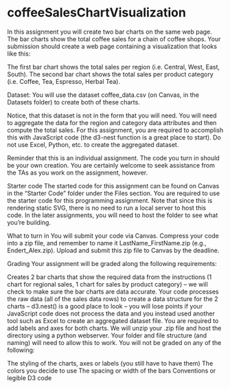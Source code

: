 # coffeeSalesChartVisualization
In this assignment you will create two bar charts on the same web page. The bar charts show the total coffee sales for a chain of coffee shops. Your submission should create a web page containing a visualization that looks like this:

The first bar chart shows the total sales per region (i.e. Central, West, East, South). The second bar chart shows the total sales per product category (i.e. Coffee, Tea, Espresso, Herbal Tea).

Dataset: You will use the dataset coffee_data.csv (on Canvas, in the Datasets folder) to create both of these charts.

Notice, that this dataset is not in the form that you will need. You will need to aggregate the data for the region and category data attributes and then compute the total sales. For this assignment, you are required to accomplish this with JavaScript code (the d3-nest function is a great place to start). Do not use Excel, Python, etc. to create the aggregated dataset.

Reminder that this is an individual assignment. The code you turn in should be your own creation. You are certainly welcome to seek assistance from the TAs as you work on the assignment, however.

Starter code
The started code for this assignment can be found on Canvas in the “Starter Code” folder under the Files section. You are required to use the starter code for this programming assignment. Note that since this is rendering static SVG, there is no need to run a local server to host this code. In the later assignments, you will need to host the folder to see what you’re building.

What to turn in
You will submit your code via Canvas. Compress your code into a zip file, and remember to name it LastName_FirstName.zip (e.g., Endert_Alex.zip). Upload and submit this zip file to Canvas by the deadline.

Grading
Your assignment will be graded along the following requirements:

Creates 2 bar charts that show the required data from the instructions (1 chart for regional sales, 1 chart for sales by product category) – we will check to make sure the bar charts are data accurate.
Your code processes the raw data (all of the sales data rows) to create a data structure for the 2 charts – d3.nest() is a good place to look – you will lose points if your JavaScript code does not process the data and you instead used another tool such as Excel to create an aggregated dataset file.
You are required to add labels and axes for both charts.
We will unzip your .zip file and host the directory using a python webserver. Your folder and file structure (and naming) will need to allow this to work.
You will not be graded on any of the following:

The styling of the charts, axes or labels (you still have to have them)
The colors you decide to use
The spacing or width of the bars
Conventions or legible D3 code
